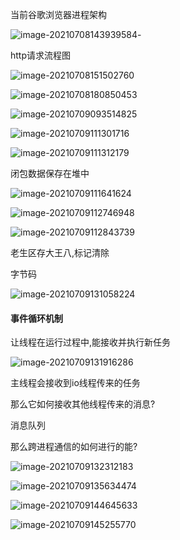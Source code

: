当前谷歌浏览器进程架构

![image-20210708143939584](C:\Users\inui\AppData\Roaming\Typora\typora-user-images\image-20210708143939584.png)-

http请求流程图

![image-20210708151502760](C:\Users\inui\AppData\Roaming\Typora\typora-user-images\image-20210708151502760.png)

![image-20210708180850453](C:\Users\inui\AppData\Roaming\Typora\typora-user-images\image-20210708180850453.png)

![image-20210709093514825](C:\Users\inui\AppData\Roaming\Typora\typora-user-images\image-20210709093514825.png)

![image-20210709111301716](C:\Users\inui\AppData\Roaming\Typora\typora-user-images\image-20210709111301716.png)

![image-20210709111312179](C:\Users\inui\AppData\Roaming\Typora\typora-user-images\image-20210709111312179.png)

闭包数据保存在堆中

![image-20210709111641624](C:\Users\inui\AppData\Roaming\Typora\typora-user-images\image-20210709111641624.png)

![image-20210709112746948](C:\Users\inui\AppData\Roaming\Typora\typora-user-images\image-20210709112746948.png)

![image-20210709112843739](C:\Users\inui\AppData\Roaming\Typora\typora-user-images\image-20210709112843739.png)

老生区存大王八,标记清除

字节码

![image-20210709131058224](C:\Users\inui\AppData\Roaming\Typora\typora-user-images\image-20210709131058224.png)



#### 事件循环机制

让线程在运行过程中,能接收并执行新任务

![image-20210709131916286](C:\Users\inui\AppData\Roaming\Typora\typora-user-images\image-20210709131916286.png)

主线程会接收到io线程传来的任务

那么它如何接收其他线程传来的消息? 

消息队列

那么跨进程通信的如何进行的能?

![image-20210709132312183](C:\Users\inui\AppData\Roaming\Typora\typora-user-images\image-20210709132312183.png)

![image-20210709135634474](C:\Users\inui\AppData\Roaming\Typora\typora-user-images\image-20210709135634474.png)

![image-20210709144645633](C:\Users\inui\AppData\Roaming\Typora\typora-user-images\image-20210709144645633.png)

![image-20210709145255770](C:\Users\inui\AppData\Roaming\Typora\typora-user-images\image-20210709145255770.png)